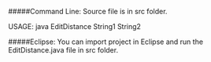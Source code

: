 #####Command Line:
Source file is in src folder.

USAGE: java EditDistance String1 String2

#####Eclipse:
You can import project in Eclipse and run the EditDistance.java file in src folder.

